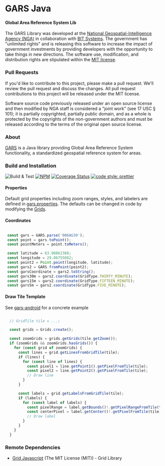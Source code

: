 # GARS Java

#### Global Area Reference System Lib ####

The GARS Library was developed at the [National Geospatial-Intelligence Agency (NGA)](http://www.nga.mil/) in collaboration with [BIT Systems](https://www.caci.com/bit-systems/). The government has "unlimited rights" and is releasing this software to increase the impact of government investments by providing developers with the opportunity to take things in new directions. The software use, modification, and distribution rights are stipulated within the [MIT license](http://choosealicense.com/licenses/mit/).

### Pull Requests ###
If you'd like to contribute to this project, please make a pull request. We'll review the pull request and discuss the changes. All pull request contributions to this project will be released under the MIT license.

Software source code previously released under an open source license and then modified by NGA staff is considered a "joint work" (see 17 USC § 101); it is partially copyrighted, partially public domain, and as a whole is protected by the copyrights of the non-government authors and must be released according to the terms of the original open source license.

### About ###

[GARS](http://ngageoint.github.io/gars-js/) is a Java library providing Global Area Reference System functionality, a standardized geospatial reference system for areas.

### Build and Installation ###

![Build & Test](https://github.com/ngageoint/gars-js/actions/workflows/build-test.yml/badge.svg)
[![NPM](https://img.shields.io/npm/v/@ngageoint/gars-js.svg)](https://www.npmjs.com/package/@ngageoint/gars-js)
[![Coverage Status](https://coveralls.io/repos/github/ngageoint/gars-js/badge.svg)](https://coveralls.io/github/ngageoint/gars-js)
[![code style: prettier](https://img.shields.io/badge/code_style-prettier-ff69b4.svg?style=flat-square)](https://github.com/prettier/prettier)

#### Properties ####

Default grid properties including zoom ranges, styles, and labelers are defined in [gars.properties](https://github.com/ngageoint/gars-js/blob/master/resources/gars.properties). The defaults can be changed in code by modifying the [Grids](https://github.com/ngageoint/gars-js/blob/master/lib/grid/Grids.ts).

#### Coordinates ####

```javascript

 const gars = GARS.parse('006AG39');
 const point = gars.toPoint();
 const pointMeters = point.toMeters();

 const latitude = 63.98862388;
 const longitude = 29.06755082;
 const point2 = Point.point(longitude, latitude);
 const gars2 = GARS.fromPoint(point2);
 const garsCoordinate = gars2.toString();
 const gars30m = gars2.coordinate(GridType.THIRTY_MINUTE);
 const gars15m = gars2.coordinate(GridType.FIFTEEN_MINUTE);
 const gars5m = gars2.coordinate(GridType.FIVE_MINUTE);

```

#### Draw Tile Template ####

See [gars-android](https://github.com/ngageoint/gars-android) for a concrete example

```javascript

  // GridTile tile = ...;

  const grids = Grids.create();

  const zoomGrids = grids.getGrids(tile.getZoom());
  if (zoomGrids && zoomGrids.hasGrids()) {
    for (const grid of zoomGrids) {
      const lines = grid.getLinesFromGridTile(tile);
      if (lines) {
        for (const line of lines) {
          const pixel1 = line.getPoint1().getPixelFromTile(tile);
          const pixel2 = line.getPoint2().getPixelFromTile(tile);
          // Draw line
        }
      }

      const labels = grid.getLabelsFromGridTile(tile);
      if (labels) {
        for (const label of labels) {
          const pixelRange = label.getBounds()!.getPixelRangeFromTile(tile);
          const centerPixel = label.getCenter()!.getPixelFromTile(tile);
          // Draw label
        }
      }
    }
  }

```


### Remote Dependencies ###

* [Grid Javascript](https://github.com/ngageoint/grid-js) (The MIT License (MIT)) - Grid Library